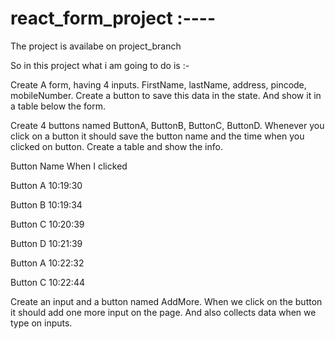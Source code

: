 # react_form_project  :----

The project is availabe on project_branch

So in this project what i am going to do is :- 

Create A form, having 4 inputs. FirstName, lastName, address, pincode, mobileNumber. Create a button to save this data in the state. And show it in a table below the form.

Create 4 buttons named ButtonA, ButtonB, ButtonC, ButtonD. Whenever you click on a button it should save the button name and the time when you clicked on button. Create a table and show the info.

Button Name       When I clicked

Button A           10:19:30

Button B           10:19:34

Button C           10:20:39

Button D           10:21:39

Button A           10:22:32

Button C           10:22:44



Create an input and a button named AddMore. When we click on the button it should add one more input on the page. And also collects data when we type on inputs.
